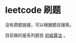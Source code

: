 # leetcode 刷题

没有原题链接，可以根据题目搜索。



目前做的是系列题目 [初级算法](https://leetcode-cn.com/explore/featured/card/top-interview-questions-easy/) 。



